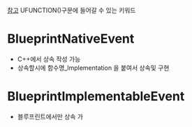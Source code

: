 [참고](https://hyo-ue4study.tistory.com/42)
UFUNCTION()구문에 들어갈 수 있는 키워드

# BlueprintNativeEvent
- C++에서 상속 작성 가능
- 상속할시에 함수명_Implementation 을 붙여서 상속및 구현
# BlueprintImplementableEvent
- 블루프린트에서만 상속 가